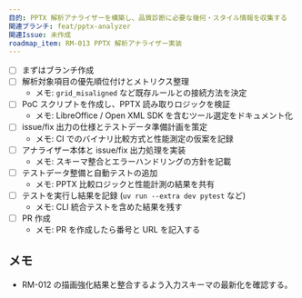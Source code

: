 ```yaml
---
目的: PPTX 解析アナライザーを構築し、品質診断に必要な幾何・スタイル情報を収集する
関連ブランチ: feat/pptx-analyzer
関連Issue: 未作成
roadmap_item: RM-013 PPTX 解析アナライザー実装
---
```


- [ ] まずはブランチ作成
- [ ] 解析対象項目の優先順位付けとメトリクス整理
  - メモ: `grid_misaligned` など既存ルールとの接続方法を決定
- [ ] PoC スクリプトを作成し、PPTX 読み取りロジックを検証
  - メモ: LibreOffice / Open XML SDK を含むツール選定をドキュメント化
- [ ] issue/fix 出力の仕様とテストデータ準備計画を策定
  - メモ: CI でのバイナリ比較方式と性能測定の仮案を記録
- [ ] アナライザー本体と issue/fix 出力処理を実装
  - メモ: スキーマ整合とエラーハンドリングの方針を記載
- [ ] テストデータ整備と自動テストの追加
  - メモ: PPTX 比較ロジックと性能計測の結果を共有
- [ ] テストを実行し結果を記録 (`uv run --extra dev pytest` など)
  - メモ: CLI 統合テストを含めた結果を残す
- [ ] PR 作成
  - メモ: PR を作成したら番号と URL を記入する

## メモ
- RM-012 の描画強化結果と整合するよう入力スキーマの最新化を確認する。
